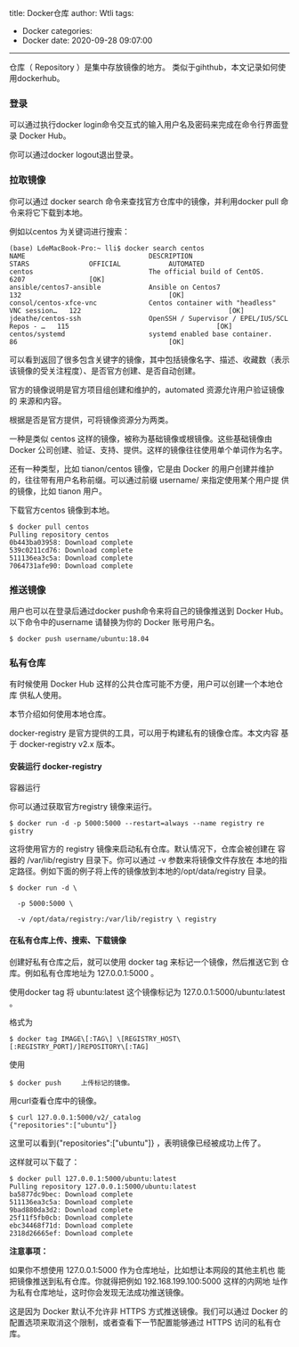 title: Docker仓库
author: Wtli
tags:
  - Docker
categories:
  - Docker
date: 2020-09-28 09:07:00
---
仓库（ Repository ）是集中存放镜像的地方。
类似于gihthub，本文记录如何使用dockerhub。

<!--more-->

### 登录

可以通过执行docker login命令交互式的输入用户名及密码来完成在命令行界面登录 Docker Hub。

你可以通过docker logout退出登录。

### 拉取镜像

你可以通过 docker search 命令来查找官方仓库中的镜像，并利用docker pull 命令来将它下载到本地。

例如以centos 为关键词进行搜索：
```
(base) LdeMacBook-Pro:~ lli$ docker search centos
NAME                               DESCRIPTION                                     STARS               OFFICIAL            AUTOMATED
centos                             The official build of CentOS.                   6207                [OK]                
ansible/centos7-ansible            Ansible on Centos7                              132                                     [OK]
consol/centos-xfce-vnc             Centos container with "headless" VNC session…   122                                     [OK]
jdeathe/centos-ssh                 OpenSSH / Supervisor / EPEL/IUS/SCL Repos - …   115                                     [OK]
centos/systemd                     systemd enabled base container.                 86                                      [OK]                                   
```

可以看到返回了很多包含关键字的镜像，其中包括镜像名字、描述、收藏数（表示 该镜像的受关注程度）、是否官方创建、是否自动创建。

官方的镜像说明是官方项目组创建和维护的，automated 资源允许用户验证镜像的 来源和内容。

根据是否是官方提供，可将镜像资源分为两类。

一种是类似 centos 这样的镜像，被称为基础镜像或根镜像。这些基础镜像由 Docker 公司创建、验证、支持、提供。这样的镜像往往使用单个单词作为名字。

还有一种类型，比如 tianon/centos 镜像，它是由 Docker 的用户创建并维护 的，往往带有用户名称前缀。可以通过前缀 username/ 来指定使用某个用户提 供的镜像，比如 tianon 用户。

下载官方centos 镜像到本地。

```
$ docker pull centos 
Pulling repository centos 
0b443ba03958: Download complete 
539c0211cd76: Download complete 
511136ea3c5a: Download complete 
7064731afe90: Download complete
```

### 推送镜像

用户也可以在登录后通过docker push命令来将自己的镜像推送到 Docker Hub。以下命令中的username 请替换为你的 Docker 账号用户名。

```
$ docker push username/ubuntu:18.04
```

### 私有仓库

有时候使用 Docker Hub 这样的公共仓库可能不方便，用户可以创建一个本地仓库 供私人使用。

本节介绍如何使用本地仓库。

docker-registry 是官方提供的工具，可以用于构建私有的镜像仓库。本文内容 基于 docker-registry v2.x 版本。

#### 安装运行 docker-registry

容器运行

你可以通过获取官方registry 镜像来运行。

```
$ docker run -d -p 5000:5000 --restart=always --name registry re gistry
```

这将使用官方的 registry 镜像来启动私有仓库。默认情况下，仓库会被创建在 容器的 /var/lib/registry 目录下。你可以通过 -v 参数来将镜像文件存放在 本地的指定路径。例如下面的例子将上传的镜像放到本地的/opt/data/registry 目录。

```
$ docker run -d \

  -p 5000:5000 \

  -v /opt/data/registry:/var/lib/registry \ registry
```

#### 在私有仓库上传、搜索、下载镜像

创建好私有仓库之后，就可以使用 docker tag 来标记一个镜像，然后推送它到 仓库。例如私有仓库地址为 127.0.0.1:5000 。

使用docker tag 将 ubuntu:latest 这个镜像标记为
127.0.0.1:5000/ubuntu:latest 。

格式为
```
$ docker tag IMAGE\[:TAG\] \[REGISTRY_HOST\[:REGISTRY_PORT]/]REPOSITORY\[:TAG]
```

使用
```
$ docker push     上传标记的镜像。
```

用curl查看仓库中的镜像。

```
$ curl 127.0.0.1:5000/v2/_catalog 
{"repositories":["ubuntu"]}
```

这里可以看到{"repositories":\["ubuntu"]} ，表明镜像已经被成功上传了。

这样就可以下载了：
```
$ docker pull 127.0.0.1:5000/ubuntu:latest 
Pulling repository 127.0.0.1:5000/ubuntu:latest 
ba5877dc9bec: Download complete 
511136ea3c5a: Download complete 
9bad880da3d2: Download complete 
25f11f5fb0cb: Download complete 
ebc34468f71d: Download complete 
2318d26665ef: Download complete
```

**注意事项：**

如果你不想使用 127.0.0.1:5000 作为仓库地址，比如想让本网段的其他主机也 能把镜像推送到私有仓库。你就得把例如 192.168.199.100:5000 这样的内网地 址作为私有仓库地址，这时你会发现无法成功推送镜像。

这是因为 Docker 默认不允许非 HTTPS 方式推送镜像。我们可以通过 Docker 的 配置选项来取消这个限制，或者查看下一节配置能够通过 HTTPS 访问的私有仓 库。



















